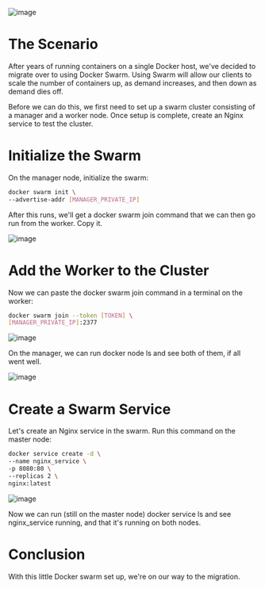 ![image](https://user-images.githubusercontent.com/44756128/116119583-36c97b80-a684-11eb-88a2-374d1d7c7188.png)

# The Scenario
After years of running containers on a single Docker host, we've decided to migrate over to using Docker Swarm. Using Swarm will allow our clients to scale the number of containers up, as demand increases, and then down as demand dies off.

Before we can do this, we first need to set up a swarm cluster consisting of a manager and a worker node. Once setup is complete, create an Nginx service to test the cluster.

# Initialize the Swarm
On the manager node, initialize the swarm:
```sh
docker swarm init \
--advertise-addr [MANAGER_PRIVATE_IP]
```

After this runs, we'll get a docker swarm join command that we can then go run from the worker. Copy it.

![image](https://user-images.githubusercontent.com/44756128/116150084-86ba3980-a6a8-11eb-9773-f9159adc015b.png)

# Add the Worker to the Cluster
Now we can paste the docker swarm join command in a terminal on the worker:
```sh
docker swarm join --token [TOKEN] \
[MANAGER_PRIVATE_IP]:2377
```

![image](https://user-images.githubusercontent.com/44756128/116150209-b6694180-a6a8-11eb-9c1c-ff99ac4e67bb.png)

On the manager, we can run docker node ls and see both of them, if all went well.

![image](https://user-images.githubusercontent.com/44756128/116150286-caad3e80-a6a8-11eb-8f66-68cc3b38c205.png)

# Create a Swarm Service
Let's create an Nginx service in the swarm. Run this command on the master node:
```sh
docker service create -d \
--name nginx_service \
-p 8080:80 \
--replicas 2 \
nginx:latest
```

![image](https://user-images.githubusercontent.com/44756128/116150555-1eb82300-a6a9-11eb-897e-df64c74e111e.png)

Now we can run (still on the master node) docker service ls and see nginx_service running, and that it's running on both nodes.

# Conclusion
With this little Docker swarm set up, we're on our way to the migration. 
